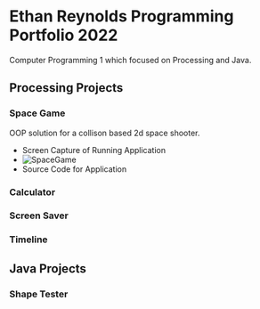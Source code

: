 # Ethan Reynolds Programming Portfolio 2022
Computer Programming 1 which focused on Processing and Java.

## Processing Projects

### Space Game
OOP solution for a collison based 2d space shooter.
* Screen Capture of Running Application
* ![SpaceGame](https://github.com/SFgiantsfan/Programming-Portfolio-2021-2022/blob/gh-pages/Images/SpaceGame2022.png?raw=true)
* Source Code for Application

### Calculator 

### Screen Saver

### Timeline

## Java Projects

### Shape Tester
